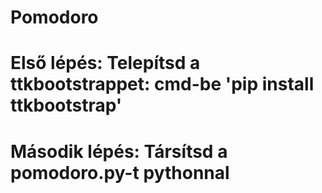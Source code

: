 # Pomodoro 
# Első lépés:    Telepítsd a ttkbootstrappet: cmd-be 'pip install ttkbootstrap' 
# Második lépés:   Társítsd a pomodoro.py-t pythonnal
